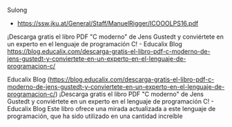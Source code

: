

Sulong
* https://ssw.jku.at/General/Staff/ManuelRigger/ICOOOLPS16.pdf

¡Descarga gratis el libro PDF "C moderno" de Jens Gustedt y conviértete en un experto en el lenguaje de programación C! - Educalix Blog
https://blog.educalix.com/descarga-gratis-el-libro-pdf-c-moderno-de-jens-gustedt-y-conviertete-en-un-experto-en-el-lenguaje-de-programacion-c/

Educalix Blog (https://blog.educalix.com/descarga-gratis-el-libro-pdf-c-moderno-de-jens-gustedt-y-conviertete-en-un-experto-en-el-lenguaje-de-programacion-c/)
¡Descarga gratis el libro PDF "C moderno" de Jens Gustedt y conviértete en un experto en el lenguaje de programación C! - Educalix Blog
Este libro ofrece una mirada actualizada a este lenguaje de programación, que ha sido utilizado en una cantidad increíble

